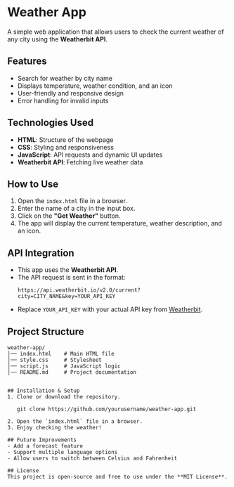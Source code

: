 # Weather App

A simple web application that allows users to check the current weather of any city using the **Weatherbit API**.

## Features
- Search for weather by city name
- Displays temperature, weather condition, and an icon
- User-friendly and responsive design
- Error handling for invalid inputs

## Technologies Used
- **HTML**: Structure of the webpage
- **CSS**: Styling and responsiveness
- **JavaScript**: API requests and dynamic UI updates
- **Weatherbit API**: Fetching live weather data

## How to Use
1. Open the `index.html` file in a browser.
2. Enter the name of a city in the input box.
3. Click on the **"Get Weather"** button.
4. The app will display the current temperature, weather description, and an icon.

## API Integration
- This app uses the **Weatherbit API**.
- The API request is sent in the format:
  ```
  https://api.weatherbit.io/v2.0/current?city=CITY_NAME&key=YOUR_API_KEY
  ```
- Replace `YOUR_API_KEY` with your actual API key from [Weatherbit](https://www.weatherbit.io/).

## Project Structure
```
weather-app/
│── index.html    # Main HTML file
│── style.css     # Stylesheet
│── script.js     # JavaScript logic
│── README.md     # Project documentation


## Installation & Setup
1. Clone or download the repository.
   
   git clone https://github.com/yourusername/weather-app.git
   
2. Open the `index.html` file in a browser.
3. Enjoy checking the weather!

## Future Improvements
- Add a forecast feature
- Support multiple language options
- Allow users to switch between Celsius and Fahrenheit

## License
This project is open-source and free to use under the **MIT License**.



